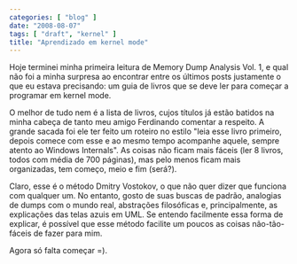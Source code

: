 ```yaml
---
categories: [ "blog" ]
date: "2008-08-07"
tags: [ "draft", "kernel" ]
title: "Aprendizado em kernel mode"
---
```

Hoje terminei minha primeira leitura de Memory Dump Analysis Vol. 1,
e qual não foi a minha surpresa ao encontrar entre os últimos posts
justamente o que eu estava precisando: um guia de livros que se deve
ler para começar a programar em kernel mode.

O melhor de tudo nem é a lista de livros, cujos títulos já estão
batidos na minha cabeça de tanto meu amigo Ferdinando comentar a
respeito. A grande sacada foi ele ter feito um roteiro no estilo "leia
esse livro primeiro, depois comece com esse e ao mesmo tempo acompanhe
aquele, sempre atento ao Windows Internals". As coisas não ficam mais
fáceis (ler 8 livros, todos com média de 700 páginas), mas pelo menos
ficam mais organizadas, tem começo, meio e fim (será?).

Claro, esse é o método Dmitry Vostokov, o que não quer dizer que
funciona com qualquer um. No entanto, gosto de suas buscas de padrão,
analogias de dumps com o mundo real, abstrações filosóficas e,
principalmente, as explicações das telas azuis em UML. Se entendo
facilmente essa forma de explicar, é possível que esse método facilite
um poucos as coisas não-tão-fáceis de fazer para mim.

Agora só falta começar =).
